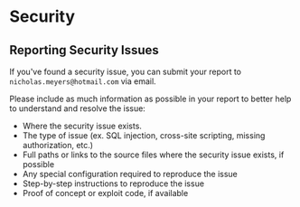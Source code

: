 # Security

## Reporting Security Issues

If you've found a security issue, you can submit your report to `nicholas.meyers@hotmail.com` via email.

Please include as much information as possible in your report to better help to understand and resolve the issue:

- Where the security issue exists.
- The type of issue (ex. SQL injection, cross-site scripting, missing authorization, etc.)
- Full paths or links to the source files where the security issue exists, if possible
- Any special configuration required to reproduce the issue
- Step-by-step instructions to reproduce the issue
- Proof of concept or exploit code, if available

